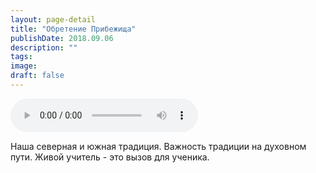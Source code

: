 ```yaml
---
layout: page-detail
title: "Обретение Прибежища"
publishDate: 2018.09.06
description: ""
tags:
image:
draft: false
---
```


<audio title="2018.09.06 - Обретение Прибежища.mp3" src="/upload/iblock/2b3/2b3a256cfd0318e024344d791e5c4ca3.mp3" controls=""></audio>

 Наша северная и южная традиция. Важность традиции на духовном пути. Живой учитель - это вызов для ученика.

  
